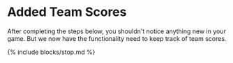 # Added Team Scores

After completing the steps below, you shouldn't notice anything new in your game. But we now have the functionality need to keep track of team scores.

{% include blocks/stop.md %}

